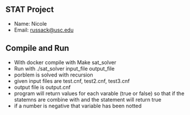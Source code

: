 ## STAT Project
- Name: Nicole
- Email: russack@usc.edu

## Compile and Run
- With docker compile with Make sat_solver
- Run with ./sat_solver input_file output_file
- porblem is solved with recursion 
- given input files are test.cnf, test2.cnf, test3.cnf
- output file is output.cnf
- program will return values for each varable (true or false) so that if the statemns are combine with and the statement will return true
- if a number is negative that variable has been notted
